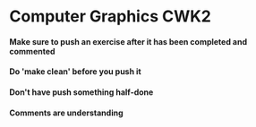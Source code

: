 # Computer Graphics CWK2 

#### Make sure to push an exercise after it has been completed and commented
  #### Do 'make clean' before you push it 
#### Don't have push something half-done
#### Comments are understanding  
